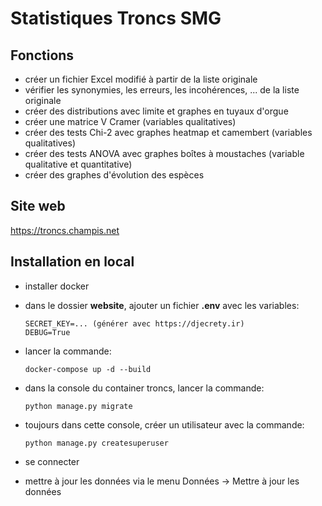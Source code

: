 # Statistiques Troncs SMG

## Fonctions <a id="fonctions"></a>

- créer un fichier Excel modifié à partir de la liste originale
- vérifier les synonymies, les erreurs, les incohérences, ... de la liste originale
- créer des distributions avec limite et graphes en tuyaux d'orgue
- créer une matrice V Cramer (variables qualitatives)
- créer des tests Chi-2 avec graphes heatmap et camembert (variables qualitatives)
- créer des tests ANOVA avec graphes boîtes à moustaches (variable qualitative et quantitative)
- créer des graphes d'évolution des espèces

## Site web

https://troncs.champis.net

## Installation en local

- installer docker
- dans le dossier **website**, ajouter un fichier **.env** avec les variables:

      SECRET_KEY=... (générer avec https://djecrety.ir)
      DEBUG=True

- lancer la commande:

      docker-compose up -d --build

- dans la console du container troncs, lancer la commande:

      python manage.py migrate

- toujours dans cette console, créer un utilisateur avec la commande:

      python manage.py createsuperuser

- se connecter
- mettre à jour les données via le menu Données -> Mettre à jour les données